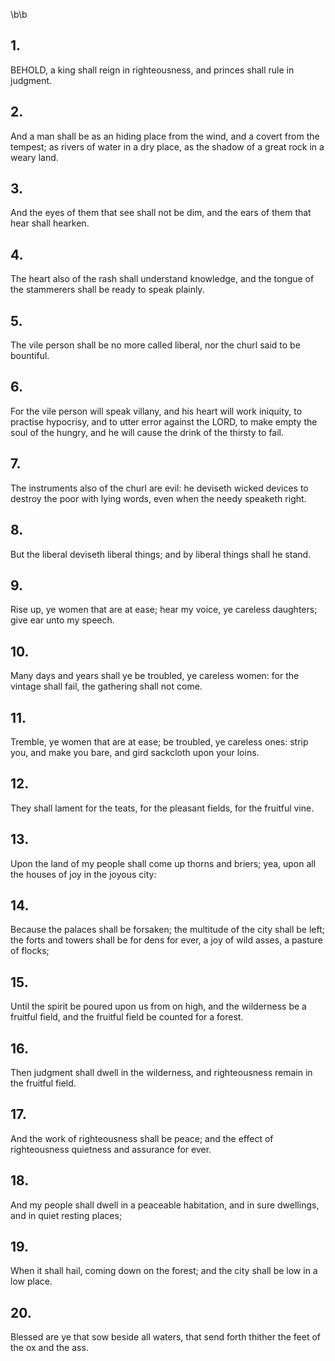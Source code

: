 \b\b
## 1.
BEHOLD, a king shall reign in righteousness, and princes shall rule in judgment.
## 2.
And a man shall be as an hiding place from the wind, and a covert from the tempest; as rivers of water in a dry place, as the shadow of a great rock in a weary land.
## 3.
And the eyes of them that see shall not be dim, and the ears of them that hear shall hearken.
## 4.
The heart also of the rash shall understand knowledge, and the tongue of the stammerers shall be ready to speak plainly.
## 5.
The vile person shall be no more called liberal, nor the churl said to be bountiful.
## 6.
For the vile person will speak villany, and his heart will work iniquity, to practise hypocrisy, and to utter error against the LORD, to make empty the soul of the hungry, and he will cause the drink of the thirsty to fail.
## 7.
The instruments also of the churl are evil: he deviseth wicked devices to destroy the poor with lying words, even when the needy speaketh right.
## 8.
But the liberal deviseth liberal things; and by liberal things shall he stand.
## 9.
Rise up, ye women that are at ease; hear my voice, ye careless daughters; give ear unto my speech.
## 10.
Many days and years shall ye be troubled, ye careless women: for the vintage shall fail, the gathering shall not come.
## 11.
Tremble, ye women that are at ease; be troubled, ye careless ones: strip you, and make you bare, and gird sackcloth upon your loins.
## 12.
They shall lament for the teats, for the pleasant fields, for the fruitful vine.
## 13.
Upon the land of my people shall come up thorns and briers; yea, upon all the houses of joy in the joyous city:
## 14.
Because the palaces shall be forsaken; the multitude of the city shall be left; the forts and towers shall be for dens for ever, a joy of wild asses, a pasture of flocks;
## 15.
Until the spirit be poured upon us from on high, and the wilderness be a fruitful field, and the fruitful field be counted for a forest.
## 16.
Then judgment shall dwell in the wilderness, and righteousness remain in the fruitful field.
## 17.
And the work of righteousness shall be peace; and the effect of righteousness quietness and assurance for ever.
## 18.
And my people shall dwell in a peaceable habitation, and in sure dwellings, and in quiet resting places;
## 19.
When it shall hail, coming down on the forest; and the city shall be low in a low place.
## 20.
Blessed are ye that sow beside all waters, that send forth thither the feet of the ox and the ass.
